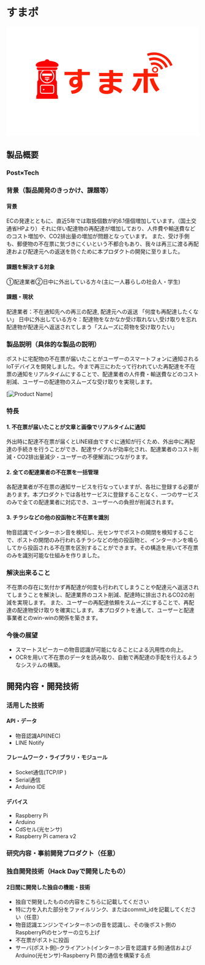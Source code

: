 # すまポ

[![Product Name](title2.png)](https://www.youtube.com/watch?v=cye_-X1kmJI)

## 製品概要

### Post×Tech

### 背景（製品開発のきっかけ、課題等）

#### 背景
ECの発達とともに、直近5年では取扱個数が約6.1億個増加しています。（国土交通省HPより）それに伴い配達物の再配達が増加しており、人件費や輸送費などのコスト増加や、CO2排出量の増加が問題となっています。
また、受け手側も、郵便物の不在票に気づきにくいという不都合もあり、我々は再三に渡る再配達および配達元への返送を防ぐために本プロダクトの開発に至りました。

#### 課題を解決する対象
①配達業者②日中に外出している方々(主に一人暮らしの社会人・学生)

#### 課題・現状
配達業者：不在通知先への再三の配達, 配達元への返送 「何度も再配達したくない」
日中に外出している方々：配達物をなかなか受け取れない,受け取りを忘れ配達物が配達元へ返送されてしまう「スムーズに荷物を受け取りたい」

### 製品説明（具体的な製品の説明）
ポストに宅配物の不在票が届いたことがユーザーのスマートフォンに通知されるIoTデバイスを開発しました。今まで再三にわたって行われていた再配達を不在票の通知をリアルタイムにすることで、配達業者の人件費・輸送費などのコスト削減、ユーザーの配達物のスムーズな受け取りを実現します。

[![Product Name](スライド1.png)]
### 特長

#### 1. 不在票が届いたことが文章と画像でリアルタイムに通知
外出時に配達不在票が届くとLINE経由ですぐに通知が行くため、外出中に再配達の手続きを行うことができ、配達サイクルが効率化され、配達業者のコスト削減・CO2排出量減少・ユーザーの不便解消につながります。

#### 2. 全ての配達業者の不在票を一括管理
各配達業者が不在票の通知サービスを行なっていますが、各社に登録する必要があります。本プロダクトでは各社サービスに登録することなく、一つのサービスのみで全ての配達業者に対応でき、ユーザーへの負担が削減されます。

#### 3. チラシなどの他の投函物と不在票を識別
物音認識でインターホン音を検知し、光センサでポストの開閉を検知することで、ポストの開閉のみ行われるチラシなどの他の投函物と、インターホンを鳴らしてから投函される不在票を区別することができます。その構造を用いて不在票のみを識別可能な仕組みを作りました。


### 解決出来ること
不在票の存在に気付かず再配達が何度も行われてしまうことや配達元へ返送されてしまうことを解決し、配達業界のコスト削減、配達時に排出されるCO2の削減を実現します。
また、ユーザーの再配達依頼をスムーズにすることで、再配達の配達物受け取りを確実にします。
本プロダクトを通して、ユーザーと配達事業者とのwin-winの関係を築きます。

### 今後の展望
* スマートスピーカーの物音認識が可能になることによる汎用性の向上。
* OCRを用いて不在票のデータを読み取り、自動で再配達の手配を行えるようなシステムの構築。


## 開発内容・開発技術
### 活用した技術
#### API・データ
* 物音認識API(NEC)
* LINE Notify

#### フレームワーク・ライブラリ・モジュール
* Socket通信(TCP/IP )
* Serial通信
* Arduino IDE


#### デバイス
* Raspberry Pi
* Arduino
* CdSセル(光センサ)
* Raspberry Pi camera v2

### 研究内容・事前開発プロダクト（任意）
### 独自開発技術（Hack Dayで開発したもの）
#### 2日間に開発した独自の機能・技術
* 独自で開発したものの内容をこちらに記載してください
* 特に力を入れた部分をファイルリンク、またはcommit_idを記載してください（任意）
* 物音認識エンジンでインターホンの音を認識し、その後ポスト側のRaspberryPiのセンサーの立ち上げ
* 不在票がポストに投函
* サーバ(ポスト側)-クライアント(インターホン音を認識する側)通信およびArduino(光センサ)-Raspberry Pi 間の通信を構築する点

